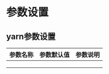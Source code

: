 # 参数设置

## yarn参数设置



| 参数名称 | 参数默认值 | 参数说明 |
| :--- | :--- | :--- |
|  |  |  |
|  |  |  |
|  |  |  |



